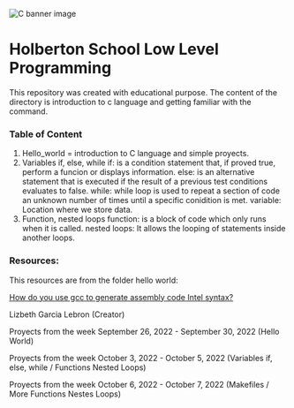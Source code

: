 ![C banner image](https://media.geeksforgeeks.org/wp-content/cdn-uploads/Clanguage-1024x341.png)
# Holberton School Low Level Programming
This repository was created with educational purpose. The content of the directory is introduction to c language and getting familiar with the command. 

### Table of Content 
1. Hello_world = introduction to C language and simple proyects.
2. Variables if, else, while
     if: is a condition statement that, if proved true, perform a funcion or displays information.
     else: is an alternative statement that is executed if the result of a previous test conditions evaluates to false.
     while: while loop is used to repeat a section of code an unknown number of times until a specific conidition is met.
     variable: Location where we store data.
3. Function, nested loops
    function: is a block of code which only runs when it is called.
    nested loops: It allows the looping of statements inside another loops.

### Resources: 
This resources are from the folder hello world:

[How do you use gcc to generate assembly code Intel syntax?](https://stackoverflow.com/questions/199966/how-do-you-use-gcc-to-generate-assembly-code-in-intel-syntax)

Lizbeth Garcia Lebron (Creator)

Proyects from the week September 26, 2022 - September 30, 2022 (Hello World)

Proyects from the week October 3, 2022 - October 5, 2022 (Variables if, else, while / Functions Nested Loops)

Proyects from the week October 6, 2022 - October 7, 2022 (Makefiles / More Functions Nestes Loops)
